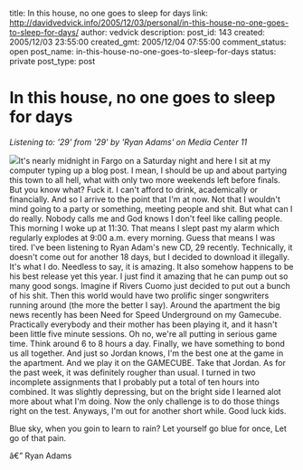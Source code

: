 title: In this house, no one goes to sleep for days
link: http://davidvedvick.info/2005/12/03/personal/in-this-house-no-one-goes-to-sleep-for-days/
author: vedvick
description: 
post_id: 143
created: 2005/12/03 23:55:00
created_gmt: 2005/12/04 07:55:00
comment_status: open
post_name: in-this-house-no-one-goes-to-sleep-for-days
status: private
post_type: post

# In this house, no one goes to sleep for days

_Listening to: '29' from '29' by 'Ryan Adams' on Media Center 11_

![](http://photos1.blogger.com/blogger/6155/868/320/Ryan%20Adams%20-%2029.jpg)It's nearly midnight in Fargo on a Saturday night and here I sit at my computer typing up a blog post. I mean, I should be up and about partying this town to all hell, what with only two more weekends left before finals. But you know what? Fuck it. I can't afford to drink, academically or financially. And so I arrive to the point that I'm at now. Not that I wouldn't mind going to a party or something, meeting people and shit. But what can I do really. Nobody calls me and God knows I don't feel like calling people. This morning I woke up at 11:30. That means I slept past my alarm which regularly explodes at 9:00 a.m. every morning. Guess that means I was tired. I've been listening to Ryan Adam's new CD, 29 recently. Technically, it doesn't come out for another 18 days, but I decided to download it illegally. It's what I do. Needless to say, it is amazing. It also somehow happens to be his best release yet this year. I just find it amazing that he can pump out so many good songs. Imagine if Rivers Cuomo just decided to put out a bunch of his shit. Then this world would have two prolific singer songwriters running around (the more the better I say). Around the apartment the big news recently has been Need for Speed Underground on my Gamecube. Practically everybody and their mother has been playing it, and it hasn't been little five minute sessions. Oh no, we're all putting in serious game time. Think around 6 to 8 hours a day. Finally, we have something to bond us all together. And just so Jordan knows, I'm the best one at the game in the apartment. And we play it on the GAMECUBE. Take that Jordan. As for the past week, it was definitely rougher than usual. I turned in two incomplete assignments that I probably put a total of ten hours into combined. It was slightly depressing, but on the bright side I learned alot more about what I'm doing. Now the only challenge is to do those things right on the test. Anyways, I'm out for another short while. Good luck kids. 

Blue sky, when you goin to learn to rain? Let yourself go blue for once, Let go of that pain. 

â€” Ryan Adams